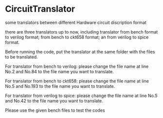 # CircuitTranslator
some translators between different Hardware circuit discription format

there are three translators up to now, including translator from bench format to verilog format; from bench to ckt658 format; an from verilog to spice format.

Before running the code, put the translator at the same folder with the files to be translated.

For translator from bench to verilog: please change the file name at line No.2 and No.84 to the file name you want to translate.

For translator from bench to ckt658: please change the file name at line No.5 and No.193 to the file name you want to translate.

For translator from verilog to spice: please change the file name at line No.5 and No.42 to the file name you want to translate.

Please use the given bench files to test the codes
